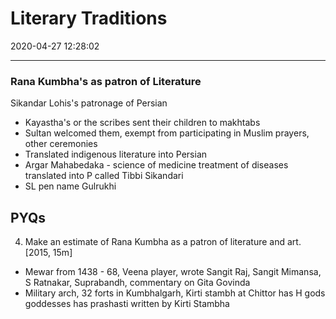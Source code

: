 # Literary Traditions
2020-04-27 12:28:02

---


### Rana Kumbha's as patron of Literature


Sikandar Lohis's patronage of Persian
-   Kayastha's or the scribes sent their children to makhtabs
-   Sultan welcomed them, exempt from participating in Muslim prayers, other ceremonies
-   Translated indigenous literature into Persian
-   Argar Mahabedaka - science of medicine treatment of diseases translated into P called Tibbi Sikandari
-   SL pen name Gulrukhi


## PYQs

4. Make an estimate of Rana Kumbha as a patron of literature and art. [2015, 15m]
-   Mewar from 1438 - 68, Veena player, wrote Sangit Raj, Sangit Mimansa, S Ratnakar, Suprabandh, commentary on Gita Govinda
-   Military arch, 32 forts in Kumbhalgarh, Kirti stambh at Chittor has H gods goddesses has prashasti written by Kirti Stambha

```ad-Answer

```
